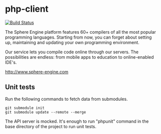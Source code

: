 # php-client

[![Build Status](https://travis-ci.org/sphere-engine/php-client.svg?branch=master)](https://travis-ci.org/sphere-engine/php-client)

The Sphere Engine platform features 60+ compilers of all the most popular programming languages. Starting from now, you can forget about setting up, maintaining and updating your own programming environment.

Our service lets you compile code online through our servers. The possibilities are endless: from mobile apps to education to online-enabled IDE's.

http://www.sphere-engine.com

Unit tests
----------

Run the following commands to fetch data from submodules.
```
git submodule init
git submodule update --remote --merge
```

The API server is mocked. It's enough to run "phpunit" command in the base directory of the project to run unit tests.
